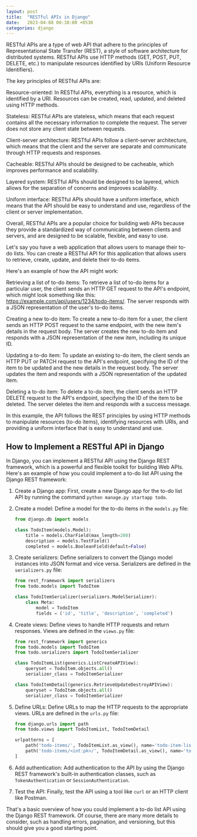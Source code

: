 ```yaml
---
layout: post
title:  "RESTful APIs in Django"
date:   2023-04-08 00:38:00 +0530
categories: django
---
```


RESTful APIs are a type of web API that adhere to the principles of Representational State Transfer (REST), a style of software architecture for distributed systems. RESTful APIs use HTTP methods (GET, POST, PUT, DELETE, etc.) to manipulate resources identified by URIs (Uniform Resource Identifiers).

The key principles of RESTful APIs are:

Resource-oriented: In RESTful APIs, everything is a resource, which is identified by a URI. Resources can be created, read, updated, and deleted using HTTP methods.

Stateless: RESTful APIs are stateless, which means that each request contains all the necessary information to complete the request. The server does not store any client state between requests.

Client-server architecture: RESTful APIs follow a client-server architecture, which means that the client and the server are separate and communicate through HTTP requests and responses.

Cacheable: RESTful APIs should be designed to be cacheable, which improves performance and scalability.

Layered system: RESTful APIs should be designed to be layered, which allows for the separation of concerns and improves scalability.

Uniform interface: RESTful APIs should have a uniform interface, which means that the API should be easy to understand and use, regardless of the client or server implementation.

Overall, RESTful APIs are a popular choice for building web APIs because they provide a standardized way of communicating between clients and servers, and are designed to be scalable, flexible, and easy to use.

Let's say you have a web application that allows users to manage their to-do lists. You can create a RESTful API for this application that allows users to retrieve, create, update, and delete their to-do items.

Here's an example of how the API might work:

Retrieving a list of to-do items: To retrieve a list of to-do items for a particular user, the client sends an HTTP GET request to the API's endpoint, which might look something like this: https://example.com/api/users/1234/todo-items/. The server responds with a JSON representation of the user's to-do items.

Creating a new to-do item: To create a new to-do item for a user, the client sends an HTTP POST request to the same endpoint, with the new item's details in the request body. The server creates the new to-do item and responds with a JSON representation of the new item, including its unique ID.

Updating a to-do item: To update an existing to-do item, the client sends an HTTP PUT or PATCH request to the API's endpoint, specifying the ID of the item to be updated and the new details in the request body. The server updates the item and responds with a JSON representation of the updated item.

Deleting a to-do item: To delete a to-do item, the client sends an HTTP DELETE request to the API's endpoint, specifying the ID of the item to be deleted. The server deletes the item and responds with a success message.

In this example, the API follows the REST principles by using HTTP methods to manipulate resources (to-do items), identifying resources with URIs, and providing a uniform interface that is easy to understand and use.

## How to Implement a RESTful API in Django

In Django, you can implement a RESTful API using the Django REST framework, which is a powerful and flexible toolkit for building Web APIs. Here's an example of how you could implement a to-do list API using the Django REST framework:

1. Create a Django app: First, create a new Django app for the to-do list API by running the command `python manage.py startapp todo`.

2. Create a model: Define a model for the to-do items in the `models.py` file:

    ```python
    from django.db import models

    class TodoItem(models.Model):
        title = models.CharField(max_length=200)
        description = models.TextField()
        completed = models.BooleanField(default=False)
    ```

3. Create serializers: Define serializers to convert the Django model instances into JSON format and vice versa. Serializers are defined in the `serializers.py` file:

    ```python
    from rest_framework import serializers
    from todo.models import TodoItem

    class TodoItemSerializer(serializers.ModelSerializer):
        class Meta:
            model = TodoItem
            fields = ('id', 'title', 'description', 'completed')
    ```

4. Create views: Define views to handle HTTP requests and return responses. Views are defined in the `views.py` file:

    ```python
    from rest_framework import generics
    from todo.models import TodoItem
    from todo.serializers import TodoItemSerializer

    class TodoItemList(generics.ListCreateAPIView):
        queryset = TodoItem.objects.all()
        serializer_class = TodoItemSerializer

    class TodoItemDetail(generics.RetrieveUpdateDestroyAPIView):
        queryset = TodoItem.objects.all()
        serializer_class = TodoItemSerializer
    ```

5. Define URLs: Define URLs to map the HTTP requests to the appropriate views. URLs are defined in the `urls.py` file:

    ```python
    from django.urls import path
    from todo.views import TodoItemList, TodoItemDetail

    urlpatterns = [
        path('todo-items/', TodoItemList.as_view(), name='todo-item-list'),
        path('todo-items/<int:pk>/', TodoItemDetail.as_view(), name='todo-item-detail'),
    ]
    ```

6. Add authentication: Add authentication to the API by using the Django REST framework's built-in authentication classes, such as `TokenAuthentication` or `SessionAuthentication`.

7. Test the API: Finally, test the API using a tool like `curl` or an HTTP client like Postman.

That's a basic overview of how you could implement a to-do list API using the Django REST framework. Of course, there are many more details to consider, such as handling errors, pagination, and versioning, but this should give you a good starting point.

